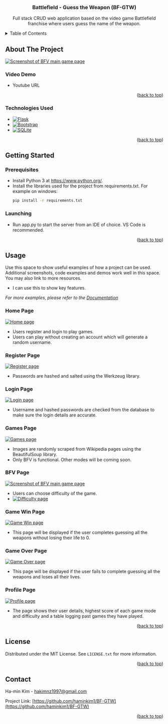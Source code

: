 <!-- PROJECT LOGO -->
<br />
<div align="center">


<h3 align="center">Battlefield - Guess the Weapon (BF-GTW)</h3>

  <p align="center">
    Full stack CRUD web application based on the video game Battlefield franchise where users guess the name of the weapon. 
    <br />
  </p>
</div>



<!-- TABLE OF CONTENTS -->
<details>
  <summary>Table of Contents</summary>
  <ol>
    <li>
      <a href="#about-the-project">About The Project</a>
      <ul>
        <li><a href="#built-with">Built With</a></li>
      </ul>
    </li>
    <li>
      <a href="#getting-started">Getting Started</a>
      <ul>
        <li><a href="#prerequisites">Prerequisites</a></li>
        <li><a href="#installation">Installation</a></li>
      </ul>
    </li>
    <li><a href="#usage">Usage</a></li>
    <li><a href="#roadmap">Roadmap</a></li>
    <li><a href="#contrigmailbuting">Contributing</a></li>
    <li><a href="#license">License</a></li>
    <li><a href="#contact">Contact</a></li>
    <li><a href="#acknowledgments">Acknowledgments</a></li>
  </ol>
</details>



<!-- ABOUT THE PROJECT -->
## About The Project

[![Screenshot of BFV main game page][main_game_page-screenshot]](https://github.com/haminkim1/BF-GTW/blob/main/images/main_game_page.png)
### Video Demo
- Youtube URL
<p align="right">(<a href="#readme-top">back to top</a>)</p>



### Technologies Used

* [![Flask][Flask.py]][Flask-url]
* [![Bootstrap][Bootstrap.com]][Bootstrap-url]
* [![SQLite][SQLite.org]][SQLite-url]

<p align="right">(<a href="#readme-top">back to top</a>)</p>



<!-- GETTING STARTED -->
## Getting Started

### Prerequisites

* Install Python 3 at https://www.python.org/.
* Install the libraries used for the project from requirements.txt. For example on windows:
  ```sh
  pip install -r requirements.txt
  ```


### Launching

* Run app.py to start the server from an IDE of choice. VS Code is recommended. 

<p align="right">(<a href="#readme-top">back to top</a>)</p>



<!-- USAGE EXAMPLES -->
## Usage

Use this space to show useful examples of how a project can be used. Additional screenshots, code examples and demos work well in this space. You may also link to more resources.
- I can use this to show key features. 

_For more examples, please refer to the [Documentation](https://example.com)_

### Home Page
[![Home page][home-page-screenshot]](https://github.com/haminkim1/BF-GTW/blob/main/images/home.png)
- Users register and login to play games.
- Users can play without creating an account which will generate a random username. 

### Register Page
[![Register page][register-screenshot]](https://github.com/haminkim1/BF-GTW/blob/main/images/register.PNG)
- Passwords are hashed and salted using the Werkzeug library. 

### Login Page
[![Login page][login-screenshot]](https://github.com/haminkim1/BF-GTW/blob/main/images/login.PNG)
- Username and hashed passwords are checked from the database to make sure the login details are accurate.

### Games Page
[![Games page][games_page-screenshot]](https://github.com/haminkim1/BF-GTW/blob/main/images/games_page.png)
- Images are randomly scraped from Wikipedia pages using the BeautifulSoup library. 
- Only BFV is functional. Other modes will be coming soon. 

### BFV Page
[![Screenshot of BFV main game page][main_game_page-screenshot]](https://github.com/haminkim1/BF-GTW/blob/main/images/main_game_page.png)
- Users can choose difficulty of the game. 
- [![Difficulty page][difficulty-screenshot]](https://github.com/haminkim1/BF-GTW/blob/main/images/difficulty.PNG)

### Game Win Page
[![Game Win page][game_win-screenshot]](https://github.com/haminkim1/BF-GTW/blob/main/images/game_win.png)
- This page will be displayed if the user completes guessing all the weapons without losing their life to 0. 

### Game Over Page
[![Game Over page][game_over-screenshot]](https://github.com/haminkim1/BF-GTW/blob/main/images/game_over.png)
- This page will be displayed if the user fails to complete guessing all the weapons and loses all their lives.

### Profile Page
[![Profile page][profile-screenshot]](https://github.com/haminkim1/BF-GTW/blob/main/images/profile.png)
- The page shows their user details, highest score of each game mode and difficulty and a table logging past games they have played. 

<p align="right">(<a href="#readme-top">back to top</a>)</p>








<!-- LICENSE -->
## License

Distributed under the MIT License. See `LICENSE.txt` for more information.

<p align="right">(<a href="#readme-top">back to top</a>)</p>



<!-- CONTACT -->
## Contact

Ha-min Kim  - hakimnz1997@gmail.com

Project Link: [https://github.com/haminkim1/BF-GTW](https://github.com/haminkim1/BF-GTW)

<p align="right">(<a href="#readme-top">back to top</a>)</p>





<!-- MARKDOWN LINKS & IMAGES -->
<!-- https://www.markdownguide.org/basic-syntax/#reference-style-links -->
[contributors-shield]: https://img.shields.io/github/contributors/haminkim1/BF-GTW.svg?style=for-the-badge
[contributors-url]: https://github.com/haminkim1/BF-GTW/graphs/contributors
[forks-shield]: https://img.shields.io/github/forks/haminkim1/BF-GTW.svg?style=for-the-badge
[forks-url]: https://github.com/haminkim1/BF-GTW/network/members
[stars-shield]: https://img.shields.io/github/stars/haminkim1/BF-GTW.svg?style=for-the-badge
[stars-url]: https://github.com/haminkim1/BF-GTW/stargazers
[issues-shield]: https://img.shields.io/github/issues/haminkim1/BF-GTW.svg?style=for-the-badge
[issues-url]: https://github.com/haminkim1/BF-GTW/issues
[license-shield]: https://img.shields.io/github/license/haminkim1/BF-GTW.svg?style=for-the-badge
[license-url]: https://github.com/haminkim1/BF-GTW/blob/master/LICENSE.txt
[linkedin-shield]: https://img.shields.io/badge/-LinkedIn-black.svg?style=for-the-badge&logo=linkedin&colorB=555
[linkedin-url]: https://linkedin.com/in/ha-min-kim-ab0037126

[difficulty-screenshot]: images/difficulty.PNG
[game_over-screenshot]: images/game_over.png
[games_page-screenshot]: images/games_page.png
[game_win-screenshot]: images/game_win.png
[home-page-screenshot]: images/home.png
[login-screenshot]: images/login.PNG
[main_game_page-screenshot]: images/main_game_page.png
[profile-screenshot]: images/profile.png
[register-screenshot]: images/register.PNG

[Flask.py]: https://img.shields.io/badge/Flask-000000.svg?style=for-the-badge&logo=flask
[Flask-url]: https://flask.palletsprojects.com/
[Bootstrap.com]: https://img.shields.io/badge/Bootstrap-7952B3?style=for-the-badge&logo=bootstrap&logoColor=white
[Bootstrap-url]: https://getbootstrap.com
[SQLite.org]: https://img.shields.io/badge/SQLite-003B57.svg?style=for-the-badge&logo=sqlite
[SQLite-url]: https://www.sqlite.org/index.html
